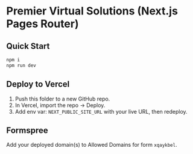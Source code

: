 # Premier Virtual Solutions (Next.js Pages Router)

## Quick Start
```bash
npm i
npm run dev
```

## Deploy to Vercel
1) Push this folder to a new GitHub repo.
2) In Vercel, import the repo → Deploy.
3) Add env var: `NEXT_PUBLIC_SITE_URL` with your live URL, then redeploy.

## Formspree
Add your deployed domain(s) to Allowed Domains for form `xqaykbel`.
